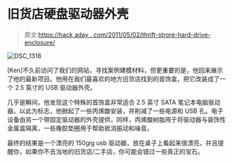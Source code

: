 # 旧货店硬盘驱动器外壳

> 原文:[https://hack aday . com/2011/05/02/thrift-strore-hard-drive-enclosure/](https://hackaday.com/2011/05/02/thrift-strore-hard-drive-enclosure/)

![](../Images/67e3f791c2456a0e68f3bcf403657772.png "DSC_1318")

[Ken]不久前访问了我们的网站，寻找案例建模材料，但更重要的是，他回来展示了他的最新项目。他用在我们最喜欢的地方旧货店找到的首饰盒，把它改装成了一个 2.5 英寸的 USB 驱动器外壳。

几乎是瞬间，他发现这个特殊的首饰盒非常适合 2.5 英寸 SATA 笔记本电脑驱动器。以此为标志，他掀起了一些丙烯酸安装，并削减了一些电源和 USB 孔。电子设备由另一个带固定驱动器的外壳提供，同样，丙烯酸树脂用于将驱动器与装饰性金属盒隔离，一些橡胶垫圈用于帮助抵消振动和噪音。

最终的结果是一个漂亮的 150gig usb 驱动器，放在桌子上看起来很漂亮，并且提醒你，如果你不去当地的旧货店/二手店，你可能会错过一些真正的宝石。